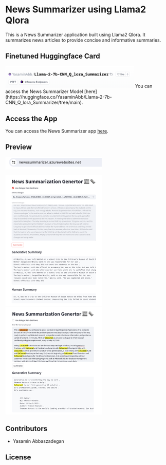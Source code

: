 # News Summarizer using Llama2 Qlora

This is a News Summarizer application built using Llama2 Qlora. It summarizes news articles to provide concise and informative summaries.

## Finetuned Huggingface Card


<img src="images/huggingface_card.png" width="400" />
You can access the News Summarizer Model [here](https://huggingface.co/YasaminAbb/Llama-2-7b-CNN_Q_lora_Summarizer/tree/main).

## Access the App

You can access the News Summarizer app [here](https://newssummarizer.azurewebsites.net/).

## Preview

<img src="images/url_address.png" width="300" />
<p float="left">
  <img src="images/news_app_snap1.png" width="300" />
  <img src="images/news_app_snap2.png" width="300" /> 
</p>

## Contributors

- Yasamin Abbaszadegan

## License


